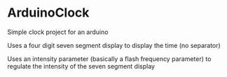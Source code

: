 # ArduinoClock

Simple clock project for an arduino

Uses a four digit seven segment display to display the time (no separator)

Uses an intensity parameter (basically a flash frequency parameter) to regulate the intensity of the seven segment display
